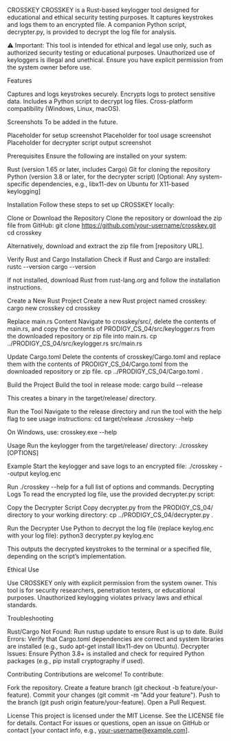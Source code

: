 CROSSKEY
CROSSKEY is a Rust-based keylogger tool designed for educational and ethical security testing purposes. It captures keystrokes and logs them to an encrypted file. A companion Python script, decrypter.py, is provided to decrypt the log file for analysis.

⚠️ Important: This tool is intended for ethical and legal use only, such as authorized security testing or educational purposes. Unauthorized use of keyloggers is illegal and unethical. Ensure you have explicit permission from the system owner before use.

Features

Captures and logs keystrokes securely.
Encrypts logs to protect sensitive data.
Includes a Python script to decrypt log files.
Cross-platform compatibility (Windows, Linux, macOS).

Screenshots
To be added in the future.

 Placeholder for setup screenshot
 Placeholder for tool usage screenshot
 Placeholder for decrypter script output screenshot

Prerequisites
Ensure the following are installed on your system:

Rust (version 1.65 or later, includes Cargo)
Git for cloning the repository
Python (version 3.8 or later, for the decrypter script)
[Optional: Any system-specific dependencies, e.g., libx11-dev on Ubuntu for X11-based keylogging]

Installation
Follow these steps to set up CROSSKEY locally:

Clone or Download the Repository
Clone the repository or download the zip file from GitHub:
git clone https://github.com/your-username/crosskey.git
cd crosskey

Alternatively, download and extract the zip file from [repository URL].

Verify Rust and Cargo Installation
Check if Rust and Cargo are installed:
rustc --version
cargo --version

If not installed, download Rust from rust-lang.org and follow the installation instructions.

Create a New Rust Project
Create a new Rust project named crosskey:
cargo new crosskey
cd crosskey


Replace main.rs Content
Navigate to crosskey/src/, delete the contents of main.rs, and copy the contents of PRODIGY_CS_04/src/keylogger.rs from the downloaded repository or zip file into main.rs.
cp ../PRODIGY_CS_04/src/keylogger.rs src/main.rs


Update Cargo.toml
Delete the contents of crosskey/Cargo.toml and replace them with the contents of PRODIGY_CS_04/Cargo.toml from the downloaded repository or zip file.
cp ../PRODIGY_CS_04/Cargo.toml .


Build the Project
Build the tool in release mode:
cargo build --release

This creates a binary in the target/release/ directory.

Run the Tool
Navigate to the release directory and run the tool with the help flag to see usage instructions:
cd target/release
./crosskey --help

On Windows, use:
crosskey.exe --help



Usage
Run the keylogger from the target/release/ directory:
./crosskey [OPTIONS]

Example
Start the keylogger and save logs to an encrypted file:
./crosskey --output keylog.enc

Run ./crosskey --help for a full list of options and commands.
Decrypting Logs
To read the encrypted log file, use the provided decrypter.py script:

Copy the Decrypter Script
Copy decrypter.py from the PRODIGY_CS_04/ directory to your working directory:
cp ../PRODIGY_CS_04/decrypter.py .


Run the Decrypter
Use Python to decrypt the log file (replace keylog.enc with your log file):
python3 decrypter.py keylog.enc

This outputs the decrypted keystrokes to the terminal or a specified file, depending on the script’s implementation.


Ethical Use

Use CROSSKEY only with explicit permission from the system owner.
This tool is for security researchers, penetration testers, or educational purposes.
Unauthorized keylogging violates privacy laws and ethical standards.

Troubleshooting

Rust/Cargo Not Found: Run rustup update to ensure Rust is up to date.
Build Errors: Verify that Cargo.toml dependencies are correct and system libraries are installed (e.g., sudo apt-get install libx11-dev on Ubuntu).
Decrypter Issues: Ensure Python 3.8+ is installed and check for required Python packages (e.g., pip install cryptography if used).

Contributing
Contributions are welcome! To contribute:

Fork the repository.
Create a feature branch (git checkout -b feature/your-feature).
Commit your changes (git commit -m "Add your feature").
Push to the branch (git push origin feature/your-feature).
Open a Pull Request.

License
This project is licensed under the MIT License. See the LICENSE file for details.
Contact
For issues or questions, open an issue on GitHub or contact [your contact info, e.g., your-username@example.com].
